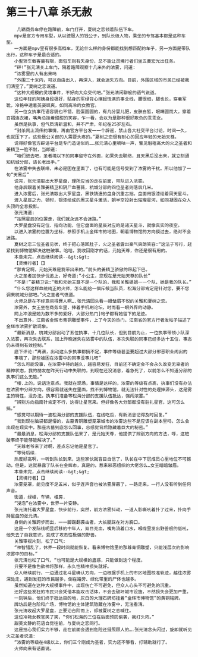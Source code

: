 # 第三十八章 杀无赦
        几辆商务车停在路障前，车门打开，夏树之恋领着队伍下车。
       mpv是官方专用车型，从以德服人的钱公子，到队长级人物，乘坐的专驾基本都是这种车型。
       一方面是mpv里有很多高档车，无论什么样的身份都能找到想匹配的车子，另一方面是带队出行，这种车子是最合适的。
       小型轿车载客量有限，面包车则有失身份，总不能让灵境行者们坐五菱宏光出任务。
       “砰!”张元清关上车门，隔着路障观察十几米外的浓雾，问道:
       “浓雾里的人有出来吗
       “外围三十米内，可以自由出入，再深入，就会迷失方向。目前，外围区域的市民已经被我们清空了。”夏树之恋说道。
       “这种大规模的灵境事件，不好向大众交代吧。”张元清闲聊般的语气说道。
       这位年轻的阿姨身段极好，贴身的军绿背心撑起饱满的事业线，腰很细，腿也长，穿着军靴，冷艳中透着英姿飒爽，如同高冷的女教官。
       另一位女执事花语容貌也不错，脸蛋圆圆的，有几分婴儿肥，皮肤白皙，眼睛圆而大，穿着百褶连衣裙，嘴角总挂着甜甜的笑容，乍一看，会以为是那种很好欺负的乖乖女。
       虽然是执事，但气质清新温和，并不严肃，年纪在25岁左右。
       “封杀网上流传的事情，再由官方平台发一一个辟谣，禁止各大社交平台讨论，时间一久，也就压下了。这些是公关部的人需要头疼的。”夏树之恋很有耐心的回应年轻的元始天尊。
       说得好像官方辟谣平台是专门造谣似的……张元清心里嘀咕一声，瞥见魁梧高大的火之圣者和姜精卫一脸不耐，当即道:
       “咱们进去吧，圣者境以下的同事留守在外面，如果失去联络，且天黑后没出来，就立刻通知杭城分部，请长老出手。”
       在浓雾中失去联络，未必是困在里面了，也有可能是信号受到了浓雾的干扰。所以他加了一句“天黑后”
       说完，张元清取出大罗星盘，理所应当的走在前面，带队进入浓雾。
       他身后跟着关雅姜精卫和阴尸血蔷薇，杭城分部的四位圣者则落后几米。
       进入浓雾后，张元清取出大罗星盘，黑铁铸造的盘身沉重古拙，盘面用银漆绘着周天星斗。
       渡入星辰之力，顿时，银漆绘成的周天星斗激活，朝半空投射出璀璨星河，如同凝固在众人头顶的全息投影。
       张元清道:
       “按照星辰的位置走，我们就永远不会迷路。”
       大罗星盘没有定位、指向功能，但它盘面的星辰对应的是诸天星斗，就像真实的夜空。
       以进入浓雾的位置为坐标，参照手机上金辉市的地图，朝着博物馆的方向摸过去，绝对不会迷路。
       夏树之恋三位圣者见状，终于把心落回肚子，火之圣者露出豪气爽朗笑容:“这法子可行，赶紧找到博物馆解决这桩破事。哈哈，我收回刚才的话，元始天尊，你还是很有用的。
       本章未完，点击继续阅读--&gt;&gt;
       【灵境行者】【】
       “那肯定啊，元始天尊是我带出来的。”前头的姜精卫骄傲的昂起下巴。
       火之圣者加快步伐追上，好奇道:“小公主，您现在是元始天尊的队长”
       “不是!”姜精卫说:“我和元始天尊不是一个队的，我和关雅姐姐一一个队，她是我的队长。”
       “什么您这样血统纯正的火师，怎么能给一個斥候当队员，松海分部肯定是针对您，要不您调来杭城分部吧。”火之圣者气愤道。
       火师总是在不经意间得罪人啊….张元清回头看一眼皱眉不悦的关雅和夏树之恋。
       浓雾外，女王坐在商务车里，捧着手机刷论坛，时而看一眼外界的动静。
       网上冲浪是她为数不多的爱好，大部分热门]帖子都有她留下的足迹。
       不出意外，江南省金辉市青铜雕塑事件，上了今天的热门，江南省的官方行者发帖子描述了金辉市浓雾扩散现象。
       “最新消息，杭城分部出动了五位执事，十几位队长，但到目前为止，一位执事带领小队深入浓雾，再次失去联系，加上昨晚迷失在浓雾中的队伍，本次失联的同事已经多达十五位，事态仍未得到有效控制。”
       底下评论:“离谱，出动这么多执事都搞不定，事件等级甚至要超过大部分邪恶职业闹出的
       事端了，那些被困在浓雾中的同事没事儿吧”
       “怎么可能没事，在浓雾中待的越久，越容易发狂，目前还不确定会不会永久改变无辜者的精神状态，我的朋友在昨天行动中失联的，到现在还没消息，着急死了，以前怎么不知道分部的执事们这么无能。”
       “楼.上的，说话注意点。我就在现场，事情是这样的，浓雾的等级有点高，执事们没有办法在浓雾中分辨方向，很容易就迷失在里面，找不到博物馆，就无法针对性的处理掉源头，这是雾主的特性，没办法。执事们准备等松海分部的支援队伍抵达，强闯浓雾。”
       “辨别方向指南针肯定不行，这得让星官来。但好像各大分部都没有驻扎星官，这可怎么搞。”
       “感觉可以期待一波松海分部的支援队伍，在线吃瓜，有新消息记得及时回复。”
       “我到现在脑袋都是懵的，古墓青铜雕塑笼罩城市的浓雾这些不是应该在副本里吗，怎么会出现在现实中，那座古墓到底怎么回事，总感觉背后隐藏着巨大的秘密。”
       “最最消息，松海分部的支援队伍来了，是元始天尊，他提供了辨别方向的方法，呼，这桩破事终于能够能解决了。”
       “天尊老爷来了对啊，差点忘记他是星官了。
       “等待后续.
       热度好高啊，一听到队长到来，这些家伙就盲目自信了，队长在中下层成员心里地位不可撼动，但是，这就暴露了队长在金辉市，真是的，惹来邪恶组织的大佬怎么…女王暗暗皱眉。
       本章未完，点击继续阅读--&gt;&gt;
       【灵境行者】【】
       浓雾笼罩，能见度不足五米，似乎连声音也被浓雾屏蔽了，一路走来，一行人没有听到任何声音。
       街道，绿植，车辆，楼房.
       “浸泡”在浓雾中，世界一片安静。
       张元清托着大罗星盘，快步前行，突然，前方浓雾抖动，一道人影嘶吼着扑了过来，扑向手持星盘的张元清。
       身侧的关雅跨步而出，一一脚踹翻袭击者，大长腿踩在对方胸口。
       这是一个发际线明显后移的中年人，双目充血，嘴角流着口水，喉咙里发出野兽般的低吼，他失去了自我意识，变成了攻击性极强的野兽。
       关雅审视片刻，松了口气:
       “神智错乱了，休养一段时间就能恢复。看来博物馆里的那尊青铜雕塑，只能浅层次的影响浓雾中的目标。”
       张元清也松了口气，“也可能是大规模的蛊惑，只能做到这个程度。
       只要不是像色欲神将那样，永久性精神损失就好。
       众人继续前行，一边通过北斗星确认方向，一边根据手机上的市区地图校准轨迹，越往浓雾深处走，遇到发狂的市民越多，倒在路旁、绿化带里的尸体也越多。
       虽然知道在这种大规模事件中，出现伤亡不可避免，但众人心头不可避免的沉重。
       还好这些发狂的市民只会凭借本能攻击活体，不会去破坏城市设施，不然损失会更加严重。
       一刻钟后，他们终于抵达目的地，灰白的大理石牌坊挂着“金辉市博物馆”的黄铜铭牌。
       牌坊后是台阶和广场，博物馆的主体建筑隐藏在浓雾中，无法看清。
       张元清收起大罗星盘，正要沿台阶而上，却被夏树之恋喊住。
       这位冷艳女教官笑了笑，“你们松海的三位在后面预防偷袭，我打头阵。”
       甜美文静的花语自觉往前，与夏树之恋同行。
       这是担心我们实力不够，走在前面会遇到危险还挺照顾人的….张元清念头闪过，旋即就听见火之圣者说道:
       “浓雾的等级在4级以上，你们三个刚成为圣者，实力还不够看，打辅助就行了。
       火师向来有话直说。